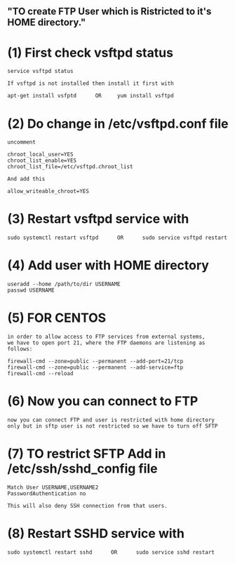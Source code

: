 "TO create FTP User which is Ristricted to it's HOME directory."
---------------------------------------------------------------

# (1) First check vsftpd status

```
service vsftpd status
```
```
If vsftpd is not installed then install it first with

apt-get install vsfptd      OR     yum install vsftpd
```

# (2) Do change in /etc/vsftpd.conf file
```
uncomment

chroot_local_user=YES
chroot_list_enable=YES
chroot_list_file=/etc/vsftpd.chroot_list
```
```
And add this

allow_writeable_chroot=YES
```
# (3) Restart vsftpd service with
```
sudo systemctl restart vsftpd      OR      sudo service vsftpd restart
```

# (4) Add user with HOME directory
```
useradd --home /path/to/dir USERNAME
passwd USERNAME
```

# (5) FOR CENTOS
```
in order to allow access to FTP services from external systems,
we have to open port 21, where the FTP daemons are listening as follows:

firewall-cmd --zone=public --permanent --add-port=21/tcp
firewall-cmd --zone=public --permanent --add-service=ftp
firewall-cmd --reload
```
# (6) Now you can connect to FTP
```
now you can connect FTP and user is restricted with home directory only but in sftp user is not restricted so we have to turn off SFTP
```

# (7) TO restrict SFTP Add in /etc/ssh/sshd_config file
```
Match User USERNAME,USERNAME2
PasswordAuthentication no
```
```
This will also deny SSH connection from that users.
```

# (8) Restart SSHD service with
```
sudo systemctl restart sshd      OR      sudo service sshd restart
```
